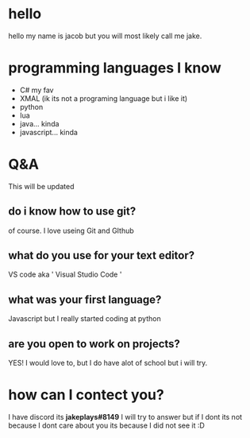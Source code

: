 # hello

hello my name is jacob but you will most likely call me jake. 

# programming languages I know

* C# my fav
* XMAL (ik its not a programing language but i like it)
* python
* lua
* java... kinda
* javascript... kinda

# Q&A
This will be updated
## do i know how to use git?
of course. I love useing Git and GIthub

## what do you use for your text editor?
VS code aka ' Visual Studio Code '

## what was your first language?
Javascript but I really started coding at python

## are you open to work on projects?
YES! I would love to, but I do have alot of school but i will try.

# how can I contect you?
I have discord its **jakeplays#8149** I will try to answer but if I dont its not because I dont care about you its because I did not see it :D

<!---
JakeTheDev0000/JakeTheDev0000 is a ✨ special ✨ repository because its `README.md` (this file) appears on your GitHub profile.
You can click the Preview link to take a look at your changes.
--->
